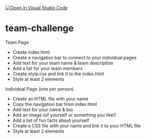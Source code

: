 [![Open in Visual Studio Code](https://classroom.github.com/assets/open-in-vscode-2e0aaae1b6195c2367325f4f02e2d04e9abb55f0b24a779b69b11b9e10269abc.svg)](https://classroom.github.com/online_ide?assignment_repo_id=16875562&assignment_repo_type=AssignmentRepo)
# team-challenge
Team Page
- Create index.html
- Create a navigation bar to connect to your individual pages
- Add text for your team name & team description
- Add a list for your team members
- Create style.css and link it to the index.html
- Style at least 2 elements

Individual Page (one per person)
- Create an HTML file with your name
- Copy the navigation bar from index.html
- Add text for your name & bio
- Add an image (of yourself or something you like!)
- Add a list of fun facts about yourself
- Create a CSS file with your name and link it to your HTML file
- Style at least 2 elements
